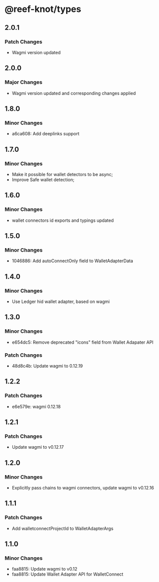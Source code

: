 # @reef-knot/types

## 2.0.1

### Patch Changes

- Wagmi version updated

## 2.0.0

### Major Changes

- Wagmi version updated and corresponding changes applied

## 1.8.0

### Minor Changes

- a6ca608: Add deeplinks support

## 1.7.0

### Minor Changes

- Make it possible for wallet detectors to be async;
- Improve Safe wallet detection;

## 1.6.0

### Minor Changes

- wallet connectors id exports and typings updated

## 1.5.0

### Minor Changes

- 1046886: Add autoConnectOnly field to WalletAdapterData

## 1.4.0

### Minor Changes

- Use Ledger hid wallet adapter, based on wagmi

## 1.3.0

### Minor Changes

- e654dc5: Remove deprecated "icons" field from Wallet Adapater API

### Patch Changes

- 48d8c4b: Update wagmi to 0.12.19

## 1.2.2

### Patch Changes

- e6e579e: wagmi 0.12.18

## 1.2.1

### Patch Changes

- Update wagmi to v0.12.17

## 1.2.0

### Minor Changes

- Explicitly pass chains to wagmi connectors, update wagmi to v0.12.16

## 1.1.1

### Patch Changes

- Add walletconnectProjectId to WalletAdapterArgs

## 1.1.0

### Minor Changes

- faa8815: Update wagmi to v0.12
- faa8815: Update Wallet Adapter API for WalletConnect
